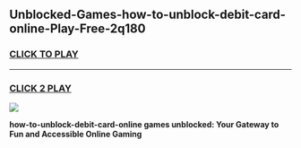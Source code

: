 
## Unblocked-Games-how-to-unblock-debit-card-online-Play-Free-2q180
<h3>
<a href="https://premium76.site?title=how-to-unblock-debit-card-online&ref=21A">CLICK TO PLAY</a></h3>
<hr>

<h3>
<a href="https://premium76.site?title=how-to-unblock-debit-card-online&ref=21A">CLICK 2 PLAY</a>
  
</h3>

<a href="https://premium76.site?title=how-to-unblock-debit-card-online&ref=21A"><img src="https://clearcache.store/games.png"></a>


**how-to-unblock-debit-card-online games unblocked: Your Gateway to Fun and Accessible Online Gaming**
